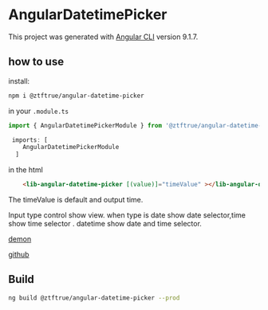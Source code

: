 # AngularDatetimePicker

This project was generated with [Angular CLI](https://github.com/angular/angular-cli) version 9.1.7.

## how to use

install:

```sh
npm i @ztftrue/angular-datetime-picker
```

in your ```.module.ts```

```ts
import { AngularDatetimePickerModule } from '@ztftrue/angular-datetime-picker';

 imports: [
    AngularDatetimePickerModule
  ]
```

in the html

```html
    <lib-angular-datetime-picker [(value)]="timeValue" ></lib-angular-datetime-picker>
```

The timeValue is default and output time.

Input type control show view. when type is date show date selector,time show time selector . datetime show date and time selector.

[demon](https://ztftrue.github.io/xmind-frontend-work/)

[github](https://github.com/ZTFtrue/AngularDatetimePicker)

## Build

```sh
ng build @ztftrue/angular-datetime-picker --prod
```
